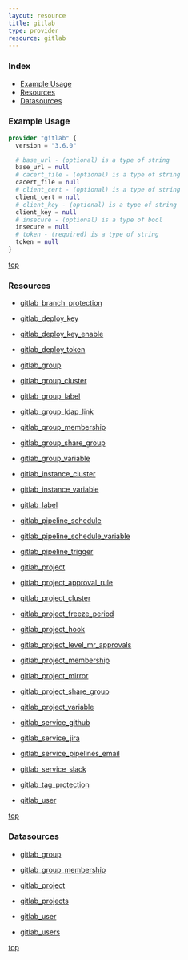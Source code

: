 ```yaml
---
layout: resource
title: gitlab
type: provider
resource: gitlab
---
```


### Index

- [Example Usage](#example-usage)
- [Resources](#resources)
- [Datasources](#datasources)

### Example Usage

```terraform
provider "gitlab" {
  version = "3.6.0"

  # base_url - (optional) is a type of string
  base_url = null
  # cacert_file - (optional) is a type of string
  cacert_file = null
  # client_cert - (optional) is a type of string
  client_cert = null
  # client_key - (optional) is a type of string
  client_key = null
  # insecure - (optional) is a type of bool
  insecure = null
  # token - (required) is a type of string
  token = null
}
```

[top](#index)

### Resources


- [gitlab_branch_protection](./r/gitlab_branch_protection.md)

- [gitlab_deploy_key](./r/gitlab_deploy_key.md)

- [gitlab_deploy_key_enable](./r/gitlab_deploy_key_enable.md)

- [gitlab_deploy_token](./r/gitlab_deploy_token.md)

- [gitlab_group](./r/gitlab_group.md)

- [gitlab_group_cluster](./r/gitlab_group_cluster.md)

- [gitlab_group_label](./r/gitlab_group_label.md)

- [gitlab_group_ldap_link](./r/gitlab_group_ldap_link.md)

- [gitlab_group_membership](./r/gitlab_group_membership.md)

- [gitlab_group_share_group](./r/gitlab_group_share_group.md)

- [gitlab_group_variable](./r/gitlab_group_variable.md)

- [gitlab_instance_cluster](./r/gitlab_instance_cluster.md)

- [gitlab_instance_variable](./r/gitlab_instance_variable.md)

- [gitlab_label](./r/gitlab_label.md)

- [gitlab_pipeline_schedule](./r/gitlab_pipeline_schedule.md)

- [gitlab_pipeline_schedule_variable](./r/gitlab_pipeline_schedule_variable.md)

- [gitlab_pipeline_trigger](./r/gitlab_pipeline_trigger.md)

- [gitlab_project](./r/gitlab_project.md)

- [gitlab_project_approval_rule](./r/gitlab_project_approval_rule.md)

- [gitlab_project_cluster](./r/gitlab_project_cluster.md)

- [gitlab_project_freeze_period](./r/gitlab_project_freeze_period.md)

- [gitlab_project_hook](./r/gitlab_project_hook.md)

- [gitlab_project_level_mr_approvals](./r/gitlab_project_level_mr_approvals.md)

- [gitlab_project_membership](./r/gitlab_project_membership.md)

- [gitlab_project_mirror](./r/gitlab_project_mirror.md)

- [gitlab_project_share_group](./r/gitlab_project_share_group.md)

- [gitlab_project_variable](./r/gitlab_project_variable.md)

- [gitlab_service_github](./r/gitlab_service_github.md)

- [gitlab_service_jira](./r/gitlab_service_jira.md)

- [gitlab_service_pipelines_email](./r/gitlab_service_pipelines_email.md)

- [gitlab_service_slack](./r/gitlab_service_slack.md)

- [gitlab_tag_protection](./r/gitlab_tag_protection.md)

- [gitlab_user](./r/gitlab_user.md)


[top](#index)

### Datasources


- [gitlab_group](./d/gitlab_group.md)

- [gitlab_group_membership](./d/gitlab_group_membership.md)

- [gitlab_project](./d/gitlab_project.md)

- [gitlab_projects](./d/gitlab_projects.md)

- [gitlab_user](./d/gitlab_user.md)

- [gitlab_users](./d/gitlab_users.md)


[top](#index)